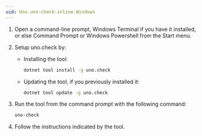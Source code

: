 ```yaml
---
uid: Uno.uno-check-inline.Windows
---
```

1. Open a command-line prompt, Windows Terminal if you have it installed, or else Command Prompt or Windows Powershell from the Start menu.

1. Setup uno.check by:
    - Installing the tool:

        ```bash
        dotnet tool install -g uno.check
        ```

    - Updating the tool, if you previously installed it:

        ```bash
        dotnet tool update -g uno.check
        ```

1. Run the tool from the command prompt with the following command:

    ```bash
    uno-check
    ```

1. Follow the instructions indicated by the tool.
